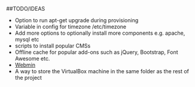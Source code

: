 ##TODO/IDEAS

* Option to run apt-get upgrade during provisioning
* Variable in config for timezone /etc/timezone
* Add more options to optionally install more components e.g. apache, mysql etc
* scripts to install popular CMSs
* Offline cache for popular add-ons such as jQuery, Bootstrap, Font Awesome etc.
* [Webmin](http://www.webmin.com/)
* A way to store the VirtualBox machine in the same folder as the rest of the project
